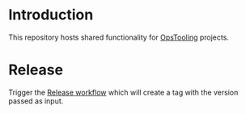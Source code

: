 # Introduction

This repository hosts shared functionality for
[OpsTooling](https://github.com/orgs/paritytech/teams/opstooling/repositories)
projects.

# Release

Trigger the [Release workflow](https://github.com/paritytech/opstooling-js/actions/workflows/release.yml)
which will create a tag with the version passed as input.
